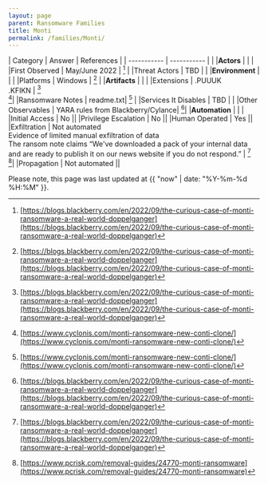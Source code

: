 ```yaml
---
layout: page
parent: Ransomware Families
title: Monti
permalink: /families/Monti/
---
```


| Category | Answer | References | 
| ----------- | ----------- | | 
|**Actors** | | |
|First Observed | May/June 2022 | [^1] |
|Threat Actors | TBD | |
|**Environment** | | |
|Platforms | Windows | [^1] |
|**Artifacts** | | |
|Extensions | .PUUUK<br>.KFIKN | [^1]<br>[^2]|
|Ransomware Notes | readme.txt| [^2] |
|Services It Disables | TBD | |
|Other Observables | YARA rules from Blackberry/Cylance| [^1]|
|**Automation** | | |
|Initial Access | No ||
|Privilege Escalation | No ||
|Human Operated | Yes ||
|Exfiltration | Not automated<br>Evidence of limited manual exfiltration of data<br>The ransom note claims “We've downloaded a pack of your internal data and are ready to publish it on our news website if you do not respond.”  | [^1]<br>[^4]|
|Propagation | Not automated ||


[^1]: [https://blogs.blackberry.com/en/2022/09/the-curious-case-of-monti-ransomware-a-real-world-doppelganger](https://blogs.blackberry.com/en/2022/09/the-curious-case-of-monti-ransomware-a-real-world-doppelganger)
[^2]: [https://www.cyclonis.com/monti-ransomware-new-conti-clone/](https://www.cyclonis.com/monti-ransomware-new-conti-clone/)
[^3]: [https://www.hivepro.com/monti-ransomware-infiltrates-networks-via-the-well-known-log4shell/](https://www.hivepro.com/monti-ransomware-infiltrates-networks-via-the-well-known-log4shell/)
[^4]: [https://www.pcrisk.com/removal-guides/24770-monti-ransomware](https://www.pcrisk.com/removal-guides/24770-monti-ransomware)


Please note, this page was last updated at {{ "now" | date: "%Y-%m-%d %H:%M" }}.
